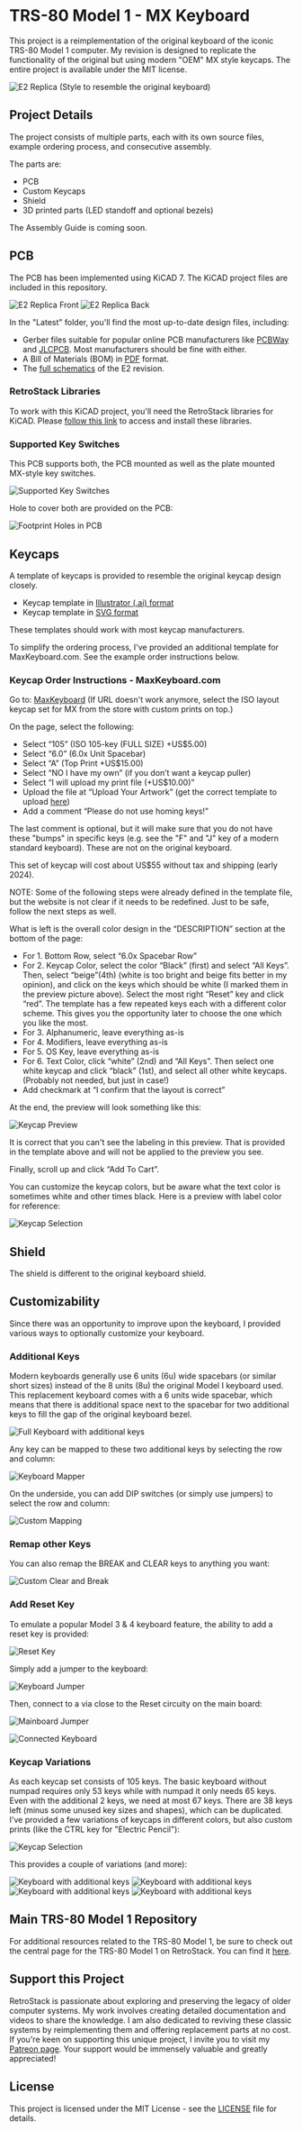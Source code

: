 # TRS-80 Model 1 - MX Keyboard

This project is a reimplementation of the original keyboard of the iconic TRS-80 Model 1 computer. My revision is designed to replicate the functionality of the original but using modern "OEM" MX style keycaps. The entire project is available under the MIT license.

![E2 Replica](/Latest/TRS80_Model_I_Keyboard_MX_E2_Photo.png)
(Style to resemble the original keyboard)

## Project Details

The project consists of multiple parts, each with its own source files, example ordering process, and consecutive assembly.

The parts are:
- PCB
- Custom Keycaps
- Shield
- 3D printed parts (LED standoff and optional bezels)

The Assembly Guide is coming soon.

## PCB

The PCB has been implemented using KiCAD 7. The KiCAD project files are included in this repository.

![E2 Replica Front](/Latest/TRS80_Model_I_Keyboard_MX_E2_3D_Front.png)
![E2 Replica Back](/Latest/TRS80_Model_I_Keyboard_MX_E2_3D_Back.png)

In the "Latest" folder, you'll find the most up-to-date design files, including:

- Gerber files suitable for popular online PCB manufacturers like [PCBWay](/Latest/TRS80_Model_I_Keyboard_MX_E2_Gerber_PCBWay.zip) and [JLCPCB](/Latest/TRS80_Model_I_Keyboard_MX_E2_Gerber_JLCPCB.zip). Most manufacturers should be fine with either.
- A Bill of Materials (BOM) in [PDF](/Latest/TRS80_Model_I_Keyboard_MX_E2_BOM.pdf) format.
- The [full schematics](/Latest/TRS80_Model_I_Keyboard_MX_E2_Schematics.pdf) of the E2 revision.

### RetroStack Libraries

To work with this KiCAD project, you'll need the RetroStack libraries for KiCAD. Please [follow this link](https://www.github.com/RetroStack/KiCAD-Libraries) to access and install these libraries.

### Supported Key Switches

This PCB supports both, the PCB mounted as well as the plate mounted MX-style key switches.

![Supported Key Switches](/Images/Various_Switches.png)

Hole to cover both are provided on the PCB:

![Footprint Holes in PCB](/Images/Keyswitch_Footprint.png)


## Keycaps

A template of keycaps is provided to resemble the original keycap design closely.

- Keycap template in [Illustrator (.ai) format](/Latest/TRS80_Model_I_Keyboard_MX_E2_Keycap_Template.ai)
- Keycap template in [SVG format](/Latest/TRS80_Model_I_Keyboard_MX_E2_Keycap_Template.svg)

These templates should work with most keycap manufacturers.

To simplify the ordering process, I've provided an additional template for MaxKeyboard.com. See the example order instructions below.

### Keycap Order Instructions - MaxKeyboard.com

Go to: [MaxKeyboard](https://www.maxkeyboard.com/iso-layout-custom-color-cherry-mx-keycap-set-top-print-blank.html)
(If URL doesn't work anymore, select the ISO layout keycap set for MX from the store with custom prints on top.)

On the page, select the following:
- Select “105” (ISO 105-key (FULL SIZE) +US$5.00)
- Select “6.0” (6.0x Unit Spacebar)
- Select “A” (Top Print +US$15.00)
- Select “NO I have my own” (if you don’t want a keycap puller)
- Select “I will upload my print file (+US$10.00)”
- Upload the file at “Upload Your Artwork” (get the correct template to upload [here](/Latest/TRS80_Model_I_Keyboard_MX_E2_105_6.0X_TOP_PRINT_COLOR_KEY.ai))
- Add a comment “Please do not use homing keys!”

The last comment is optional, but it will make sure that you do not have these "bumps" in specific keys (e.g. see the "F" and "J" key of a modern standard keyboard). These are not on the original keyboard.

This set of keycap will cost about US$55 without tax and shipping (early 2024).

NOTE: Some of the following steps were already defined in the template file, but the website is not clear if it needs to be redefined. Just to be safe, follow the next steps as well.

What is left is the overall color design in the “DESCRIPTION” section at the bottom of the page:
- For 1. Bottom Row, select “6.0x Spacebar Row”
- For 2. Keycap Color, select the color “Black” (first) and select “All Keys”. Then, select “beige”(4th) (white is too bright and beige fits better in my opinion), and click on the keys which should be white (I marked them in the preview picture above). Select the most right “Reset” key and click “red”. The template has a few repeated keys each with a different color scheme. This gives you the opportunity later to choose the one which you like the most.
- For 3. Alphanumeric, leave everything as-is
- For 4. Modifiers, leave everything as-is
- For 5. OS Key, leave everything as-is
- For 6. Text Color, click “white” (2nd) and “All Keys”. Then select one white keycap and click “black” (1st), and select all other white keycaps. (Probably not needed, but just in case!)
- Add checkmark at “I confirm that the layout is correct”

At the end, the preview will look something like this:

![Keycap Preview](/Images/Order_Color.png)

It is correct that you can't see the labeling in this preview. That is provided in the template above and will not be applied to the preview you see.

Finally, scroll up and click “Add To Cart”.

You can customize the keycap colors, but be aware what the text color is sometimes white and other times black. Here is a preview with label color for reference:

![Keycap Selection](/Images/Keyboard_Preview.png)

## Shield

The shield is different to the original keyboard shield.

## Customizability

Since there was an opportunity to improve upon the keyboard, I provided various ways to optionally customize your keyboard.

### Additional Keys

Modern keyboards generally use 6 units (6u) wide spacebars (or similar short sizes) instead of the 8 units (8u) the original Model I keyboard used. This replacement keyboard comes with a 6 units wide spacebar, which means that there is additional space next to the spacebar for two additional keys to fill the gap of the original keyboard bezel.

![Full Keyboard with additional keys](/Images/Variations/Full_Keyboard_Additional_Keys.png)

Any key can be mapped to these two additional keys by selecting the row and column:

![Keyboard Mapper](/Images/Keyboard_Mapper.png)

On the underside, you can add DIP switches (or simply use jumpers) to select the row and column:

![Custom Mapping](/Images/Custom_Mapping_Additional_Keys.png)

### Remap other Keys

You can also remap the BREAK and CLEAR keys to anything you want:

![Custom Clear and Break](/Images/Key_Mapping_Break_Clear.png)

### Add Reset Key

To emulate a popular Model 3 & 4 keyboard feature, the ability to add a reset key is provided:

![Reset Key](/Images/Variations/Full_Keyboard_Reset_Key.png)

Simply add a jumper to the keyboard:

![Keyboard Jumper](/Images/Keyboard_Reset_Jumper.png)

Then, connect to a via close to the Reset circuity on the main board:

![Mainboard Jumper](/Images/Main_PCB_Reset_Jumper.png)

![Connected Keyboard](/Images/Connected_Reset_Jumper.png)

### Keycap Variations

As each keycap set consists of 105 keys. The basic keyboard without numpad requires only 53 keys while with numpad it only needs 65 keys. Even with the additional 2 keys, we need at most 67 keys. There are 38 keys left (minus some unused key sizes and shapes), which can be duplicated. I've provided a few variations of keycaps in different colors, but also custom prints (like the CTRL key for "Electric Pencil"):

![Keycap Selection](/Images/Keyboard_Preview.png)

This provides a couple of variations (and more):

![Keyboard with additional keys](/Images/Variations/Full_Keyboard_Additional_Light_Keys.png)
![Keyboard with additional keys](/Images/Variations/Full_Keyboard_Light_Numbers.png)
![Keyboard with additional keys](/Images/Variations/Full_Keyboard_Red_Break.png)
![Keyboard with additional keys](/Images/Variations/Keyboard_Light_Keys.png)





## Main TRS-80 Model 1 Repository

For additional resources related to the TRS-80 Model 1, be sure to check out the central page for the TRS-80 Model 1 on RetroStack. You can find it [here](https://www.github.com/RetroStack/TRS-80-Model-I).

## Support this Project

RetroStack is passionate about exploring and preserving the legacy of older computer systems. My work involves creating detailed documentation and videos to share the knowledge. I am also dedicated to reviving these classic systems by reimplementing them and offering replacement parts at no cost. If you're keen on supporting this unique project, I invite you to visit my [Patreon page](https://www.patreon.com/RetroStack). Your support would be immensely valuable and greatly appreciated!

## License

This project is licensed under the MIT License - see the [LICENSE](LICENSE) file for details.
